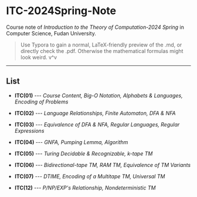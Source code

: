 # ITC-2024Spring-Note
Course note of *Introduction to the Theory of Computation-2024 Spring* in Computer Science, Fudan University.
> Use Typora to gain a normal, LaTeX-friendly preview of the .md, or directly check the .pdf. Otherwise the mathematical formulas might look weird. v^v
***
## List
- **ITC(01)**  ---  *Course Content, Big-O Notation, Alphabets & Languages, Encoding of Problems*

- **ITC(02)**  ---  *Language Relationships, Finite Automaton, DFA & NFA*

- **ITC(03)**  ---  *Equivalence of DFA & NFA, Regular Languages, Regular Expressions*

- **ITC(04)**  ---  *GNFA, Pumping Lemma, Algorithm*

- **ITC(05)**  ---  *Turing Decidable & Recognizable, k-tape TM*

- **ITC(06)**  ---  *Bidirectional-tape TM, RAM TM, Equivalence of TM Variants*

- **ITC(07)**  ---  *DTIME, Encoding of a Multitape TM, Universal TM*

- **ITC(12)**  ---  *P/NP/EXP's Relationship, Nondeterministic TM*
